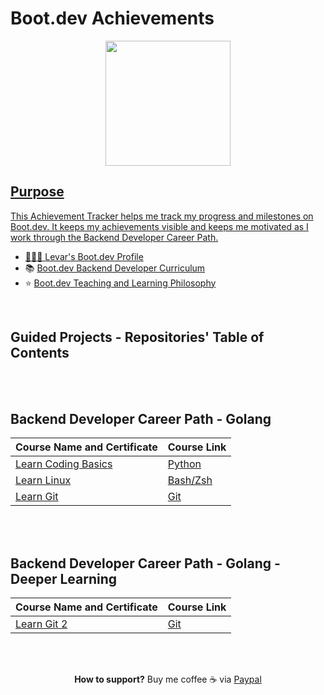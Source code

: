 # Boot.dev Achievements

<p align="center">
<a href="https://www.boot.dev/u/lev2pr0">  
  <img src="https://github.com/bootdotdev/bootdev/assets/4583705/7a1184f1-bb43-45fa-a363-f18f8309056f" style="width:200px;" />
</p>

## Purpose

This Achievement Tracker helps me track my progress and milestones on Boot.dev. It keeps my achievements visible and keeps me motivated as I work through the Backend Developer Career Path.

- 👨🏽‍💻 [Levar's Boot.dev Profile](https://www.boot.dev/u/lev2pr0)
- 📚 [Boot.dev Backend Developer Curriculum](https://www.boot.dev/tracks/backend-python-golang)
- ⭐ [Boot.dev Teaching and Learning Philosophy](https://blog.boot.dev/about/)

</br>


## Guided Projects - Repositories' Table of Contents
<!---
- [Build a Bookbot](https://www.boot.dev/courses/build-bookbot-python)                                 
- [Build an Asteroids Game](https://www.boot.dev/courses/build-asteroids-python)
- [Build an AI Agent](Python)
- [Build a Static Site Generator](https://www.boot.dev/courses/build-static-site-generator-python)
- [Personal Project 1](https://www.boot.dev/courses/build-personal-project-1)
- [Build a Pokedex](https://www.boot.dev/courses/build-pokedex-cli-golang)
- [Build a Blog Aggregator](https://www.boot.dev/courses/build-blog-aggregator-golang)
- [Capstone Project](https://www.boot.dev/courses/build-capstone-project)
--->

<br></br>

## Backend Developer Career Path - Golang

| Course Name and Certificate                                                                                | Course Link                                                                                  |
| ---------------------------------------------------------------------------------------------------------- | -------------------------------------------------------------------------------------------- |
| [Learn Coding Basics](https://www.boot.dev/certificates/2b7c9a77-e8c6-443a-afc1-d6aef7d618f0)              | [Python](https://www.boot.dev/courses/learn-code-python)                                     |
| [Learn Linux](https://www.boot.dev/certificates/3b7d5077-1a44-4757-91b6-0f4d0858bfd1)                      | [Bash/Zsh](https://www.boot.dev/courses/learn-linux)                                         |
| [Learn Git](https://www.boot.dev/certificates/35846e49-e2ff-4492-be1f-71a0330534ec)                        | [Git](https://www.boot.dev/courses/learn-git)                                                |

<!---
| [Learn Object Oriented Programming]()                                                                      | [Python](https://www.boot.dev/courses/learn-object-oriented-programming-python)              |
| [Learn Functional Programming]()                                                                           | [Python](https://www.boot.dev/courses/learn-functional-programming-python)                   |
| [Learn Data Structures and Algorithms]()                                                                   | [Python](https://www.boot.dev/courses/learn-data-structures-and-algorithms-python)           |
| [Learn Memory Management]()                                                                                | [C](https://www.boot.dev/courses/learn-memory-management-c)                                  |
| [Learn Golang]()                                                                                           | [Go](https://www.boot.dev/courses/learn-golang)                                              |
| [Learn Networking]()                                                                                       | Go                                                                                           |
| [Learn HTTP Clients]()                                                                                     | [Go](https://www.boot.dev/courses/learn-http-clients-golang)                                 |
| [Learn SQL]()                                                                                              | [SQL](https://www.boot.dev/courses/learn-sql)                                                |
| [Learn HTTP Servers]()                                                                                     | [Go](https://www.boot.dev/courses/learn-http-servers-golang)                                 |
| [Learn File Storage and CDNs]()                                                                            | [Go + S3 + CloudFront](https://www.boot.dev/courses/learn-file-servers-s3-cloudfront-golang) |
| [Learn Docker]()                                                                                           | [Docker](https://www.boot.dev/courses/learn-docker)                                          |
| [Learn CI/CD]()                                                                                            | [Docker + GitHub + Go](https://www.boot.dev/courses/learn-ci-cd-github-docker)               |
| [Learn Web Security]()                                                                                     | Go                                                                                           |
| [Learn Pub/Sub Architecture]()                                                                             | [Go](https://www.boot.dev/courses/learn-pub-sub-rabbitmq)                                    |
| [Learn to Find a Job]()                                                                                    | [Job Search](https://www.boot.dev/courses/learn-job-search)                                  |

--->

<br></br>

## Backend Developer Career Path - Golang - Deeper Learning

| Course Name and Certificate                                                                                | Course Link                                                                                  |
| ---------------------------------------------------------------------------------------------------------- | -------------------------------------------------------------------------------------------- |
| [Learn Git 2](https://www.boot.dev/certificates/c233b551-3b02-4316-9f6d-a96fa8b9fdd1)                      | [Git](https://www.boot.dev/courses/learn-git-2)                                              |

<!--
| [Learn Coding Basics](https://www.boot.dev/certificates/2b7c9a77-e8c6-443a-afc1-d6aef7d618f0)              | [Python](https://www.boot.dev/courses/learn-code-python)                                     |
--->

<br><br/>

<p align="center" 
 
 **How to support?** Buy me coffee ☕️ via [Paypal](https://www.paypal.com/donate/?business=E7G9HLW2WPV22&no_recurring=1&item_name=Empowering+all+to+achieve+success+through+technology.%0A&currency_code=USD)

</p>
